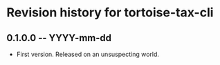 # Revision history for tortoise-tax-cli

## 0.1.0.0 -- YYYY-mm-dd

* First version. Released on an unsuspecting world.

